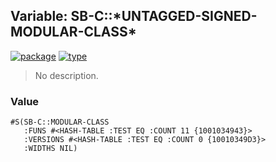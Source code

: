 ## Variable: SB-C::\*UNTAGGED-SIGNED-MODULAR-CLASS\*
[![package](https://img.shields.io/badge/Package-SB--C-5f9ea0.svg?style=social&colorA=999999)](../) [![type](https://img.shields.io/badge/Type-Variable-5f9ea0.svg?style=social&colorA=999999)](../#variable) 

> No description.

### Value
```
#S(SB-C::MODULAR-CLASS
   :FUNS #<HASH-TABLE :TEST EQ :COUNT 11 {1001034943}>
   :VERSIONS #<HASH-TABLE :TEST EQ :COUNT 0 {10010349D3}>
   :WIDTHS NIL)
```
